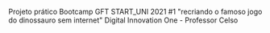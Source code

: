 Projeto prático Bootcamp GFT START_UNI 2021 #1 "recriando o famoso jogo do dinossauro sem internet" Digital Innovation One - Professor Celso
